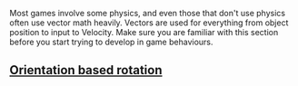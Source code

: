 


Most games involve some physics, and even those that don't use physics often use vector math heavily. Vectors are used for everything from object position to input to Velocity. Make sure you are familiar with this section before you start trying to develop in game behaviours.

 ## [Orientation based rotation](https://github.com/ZilchEngine/ZilchDocs/blob/master/zilch_editor_documentation/zeromanual/gameplay/vectormath/orientation.markdown)
 

 